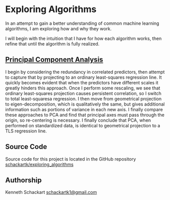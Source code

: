 # Exploring Algorithms

In an attempt to gain a better understanding of common machine learning algorithms, I am exploring how and why they work.

I will begin with the intuition that I have for how each algorithm works, then refine that until the algorithm is fully realized.

## [Principal Component Analysis](https://schackartk.github.io/exploring_algorithms/PCA/pca_notebook.nb.html)

I begin by considering the redundancy in correlated predictors, then attempt to capture that by projecting to an ordinary least-squares regression line. It quickly becomes evident that when the predictors have different scales it greatly hinders this approach. Once I perform some rescaling, we see that ordinary least-squares projection causes persistent correlation, so I switch to total least-squaresa regression. I then move from geometrical projection to eigen-decomposition, which is qualitatively the same, but gives additional information such as portions of variance in each new axis. I finally compare these approaches to PCA and find that principal axes must pass through the origin, so re-centering is necessary. I finally conclude that PCA, when performed on standardized data, is identical to geometrical projection to a TLS regression line.

## Source Code

Source code for this project is located in the GitHub repository [schackartk/exploring_algorithms](https://github.com/schackartk/exploring_algorithms)

## Authorship

Kenneth Schackart <schackartk1@gmail.com>